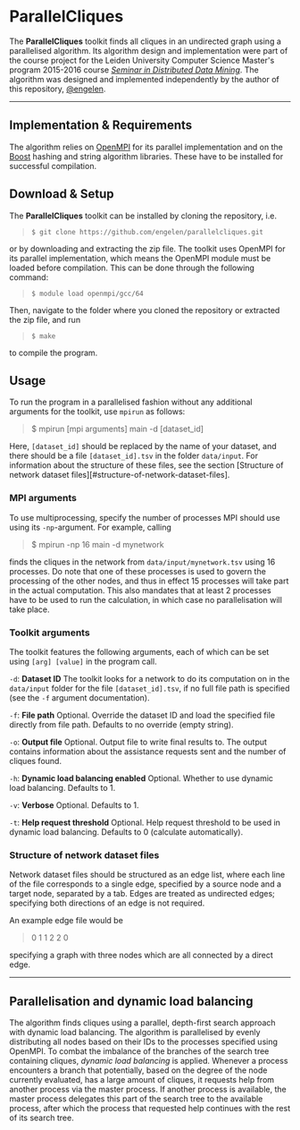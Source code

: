 
ParallelCliques
===================
The **ParallelCliques** toolkit finds all cliques in an undirected graph using a parallelised algorithm. Its algorithm design and implementation were part of the course project for the Leiden University Computer Science Master's program 2015-2016 course [*Seminar in Distributed Data Mining*][1]. The algorithm was designed and implemented independently by the author of this repository, [@engelen][4].

-----

## Implementation & Requirements

The algorithm relies on [OpenMPI][2] for its parallel implementation and on the [Boost][3] hashing and string algorithm libraries. These have to be installed for successful compilation.

## Download & Setup

The **ParallelCliques** toolkit can be installed by cloning the repository, i.e.

> `$ git clone https://github.com/engelen/parallelcliques.git`

or by downloading and extracting the zip file. The toolkit uses OpenMPI for its parallel implementation, which means the OpenMPI module must be loaded before compilation. This can be done through the following command:

> `$ module load openmpi/gcc/64`

Then, navigate to the folder where you cloned the repository or extracted the zip file, and run

> `$ make`

to compile the program.

## Usage

To run the program in a parallelised fashion without any additional arguments for the toolkit, use `mpirun` as follows:

> $ mpirun [mpi arguments] main -d [dataset_id]

Here, `[dataset_id]` should be replaced by the name of your dataset, and there should be a file `[dataset_id].tsv` in the folder `data/input`. For information about the structure of these files, see the section [Structure of network dataset files][#structure-of-network-dataset-files].

### MPI arguments
To use multiprocessing, specify the number of processes MPI should use using its `-np`-argument. For example, calling
> $ mpirun -np 16 main -d mynetwork

finds the cliques in the network from `data/input/mynetwork.tsv` using 16 processes. Do note that one of these processes is used to govern the processing of the other nodes, and thus in effect 15 processes will take part in the actual computation. This also mandates that at least 2 processes have to be used to run the calculation, in which case no parallelisation will take place.

### Toolkit arguments
The toolkit features the following arguments, each of which can be set using `[arg] [value]` in the program call.

`-d`: **Dataset ID**
The toolkit looks for a network to do its computation on in the `data/input` folder for the file `[dataset_id].tsv`, if no full file path is specified (see the `-f` argument documentation).

`-f`: **File path**
Optional. Override the dataset ID and load the specified file directly from file path. Defaults to no override (empty string).

`-o`: **Output file**
Optional. Output file to write final results to. The output contains information about the assistance requests sent and the number of cliques found.

`-h`: **Dynamic load balancing enabled**
Optional. Whether to use dynamic load balancing. Defaults to 1.

`-v`: **Verbose**
Optional. Defaults to 1.

`-t`: **Help request threshold**
Optional. Help request threshold to be used in dynamic load balancing. Defaults to 0 (calculate automatically).

### Structure of network dataset files

Network dataset files should be structured as an edge list, where each line of the file corresponds to a single edge, specified by a source node and a target node, separated by a tab. Edges are treated as undirected edges; specifying both directions of an edge is not required.

An example edge file would be

> 0	1
> 1	2
> 2	0

specifying a graph with three nodes which are all connected by a direct edge.

-----
## Parallelisation and dynamic load balancing

The algorithm finds cliques using a parallel, depth-first search approach with dynamic load balancing. The algorithm is parallelised by evenly distributing all nodes based on their IDs to the processes specified using OpenMPI. To combat the imbalance of the branches of the search tree containing cliques, *dynamic load balancing* is applied. Whenever a process encounters a branch that potentially, based on the degree of the node currently evaluated, has a large amount of cliques, it requests help from another process via the master process. If another process is available, the master process delegates this part of the search tree to the available process, after which the process that requested help continues with the rest of its search tree.

[1]: https://studiegids.leidenuniv.nl/courses/show/54715/seminar-distributed-data-mining
[2]: https://www.open-mpi.org/
[3]: http://www.boost.org/
[4]: https://github.com/engelen
